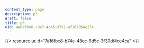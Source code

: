 ```yaml
---
content_type: page
description: p3
draft: false
title: p3
uid: 4a0ef886-c9e7-4c45-9792-af187854e254
---
```

{{< resource uuid="7a16fbc8-b74e-48ec-9d5c-3f30df4ce4ca" >}}